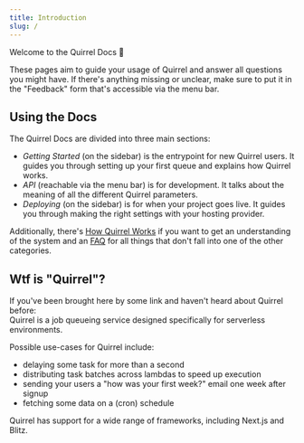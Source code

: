 ```yaml
---
title: Introduction
slug: /
---
```


Welcome to the Quirrel Docs 🎉  

These pages aim to guide your usage of Quirrel and answer all questions you might have.
If there's anything missing or unclear, make sure to put it in the "Feedback" form that's accessible via the menu bar.

## Using the Docs

The Quirrel Docs are divided into three main sections:

- *Getting Started* (on the sidebar) is the entrypoint for new Quirrel users. It guides you through setting up your first queue and explains how Quirrel works.
- *API* (reachable via the menu bar) is for development. It talks about the meaning of all the different Quirrel parameters.
- *Deploying* (on the sidebar) is for when your project goes live. It guides you through making the right settings with your hosting provider.

Additionally, there's [How Quirrel Works](how-quirrel-works) if you want to get an understanding of the system and an [FAQ](faq) for all things that don't fall into one of the other categories.

## Wtf is "Quirrel"?

If you've been brought here by some link and haven't heard about Quirrel before:  
Quirrel is a job queueing service designed specifically for serverless environments.

Possible use-cases for Quirrel include:
- delaying some task for more than a second
- distributing task batches across lambdas to speed up execution
- sending your users a "how was your first week?" email one week after signup
- fetching some data on a (cron) schedule

Quirrel has support for a wide range of frameworks, including Next.js and Blitz.


